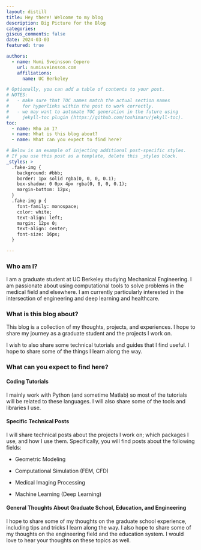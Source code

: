 ```yaml
---
layout: distill
title: Hey there! Welcome to my blog
description: Big Picture for the Blog
categories: 
giscus_comments: false
date: 2024-03-03
featured: true

authors:
  - name: Numi Sveinsson Cepero
    url: numisveinsson.com
    affiliations:
      name: UC Berkeley

# Optionally, you can add a table of contents to your post.
# NOTES:
#   - make sure that TOC names match the actual section names
#     for hyperlinks within the post to work correctly.
#   - we may want to automate TOC generation in the future using
#     jekyll-toc plugin (https://github.com/toshimaru/jekyll-toc).
toc:
  - name: Who am I?
  - name: What is this blog about?
  - name: What can you expect to find here?

# Below is an example of injecting additional post-specific styles.
# If you use this post as a template, delete this _styles block.
_styles: >
  .fake-img {
    background: #bbb;
    border: 1px solid rgba(0, 0, 0, 0.1);
    box-shadow: 0 0px 4px rgba(0, 0, 0, 0.1);
    margin-bottom: 12px;
  }
  .fake-img p {
    font-family: monospace;
    color: white;
    text-align: left;
    margin: 12px 0;
    text-align: center;
    font-size: 16px;
  }

---
```


### Who am I?

I am a graduate student at UC Berkeley studying Mechanical Engineering. I am passionate about using computational tools to solve problems in the medical field and elsewhere. I am currently particularly interested in the intersection of engineering and deep learning and healthcare.

### What is this blog about?

This blog is a collection of my thoughts, projects, and experiences. I hope to share my journey as a graduate student and the projects I work on.

I wish to also share some technical tutorials and guides that I find useful. I hope to share some of the things I learn along the way.

### What can you expect to find here?

#### Coding Tutorials

I mainly work with Python (and sometime Matlab) so most of the tutorials will be related to these languages. I will also share some of the tools and libraries I use.

#### Specific Technical Posts

I will share technical posts about the projects I work on; which packages I use, and how I use them. Specifically, you will find posts about the following fields:

- Geometric Modeling

- Computational Simulation (FEM, CFD)

- Medical Imaging Processing

- Machine Learning (Deep Learning)

#### General Thoughts About Graduate School, Education, and Engineering

I hope to share some of my thoughts on the graduate school experience, including tips and tricks I learn along the way. I also hope to share some of my thoughts on the engineering field and the education system. I would love to hear your thoughts on these topics as well.
